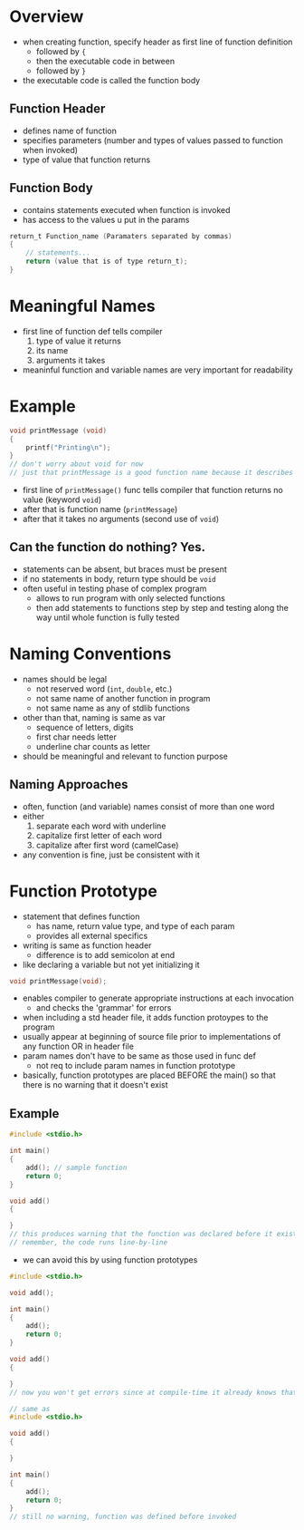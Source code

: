 # Overview
- when creating function, specify header as first line of function definition
    - followed by `{`
    - then the executable code in between
    - followed by `}`
- the executable code is called the function body
## Function Header
- defines name of function
- specifies parameters (number and types of values passed to function when invoked)
- type of value that function returns
## Function Body
- contains statements executed when function is invoked
- has access to the values u put in the params

```c
return_t Function_name (Paramaters separated by commas)
{
    // statements...
    return (value that is of type return_t);
}
```
# Meaningful Names
- first line of function def tells compiler 
    1. type of value it returns
    2. its name
    3. arguments it takes
- meaninful function and variable names are very important for readability
# Example
```c
void printMessage (void)
{
    printf("Printing\n");
}
// don't worry about void for now
// just that printMessage is a good function name because it describes what the purpose of the function is
```
- first line of `printMessage()` func tells compiler that function returns no value (keyword `void`)
- after that is function name (`printMessage`)
- after that it takes no arguments (second use of `void`)
## Can the function do nothing? **Yes**.
- statements can be absent, but braces must be present
- if no statements in body, return type should be `void`
- often useful in testing phase of complex program
    - allows to run program with only selected functions
    - then add statements to functions step by step and testing along the way until whole function is fully tested
# Naming Conventions
- names should be legal
    - not reserved word (`int`, `double`, etc.)
    - not same name of another function in program
    - not same name as any of stdlib functions
- other than that, naming is same as var
    - sequence of letters, digits
    - first char needs letter
    - underline char counts as letter
- should be meaningful and relevant to function purpose
## Naming Approaches
- often, function (and variable) names consist of more than one word
- either
    1. separate each word with underline
    2. capitalize first letter of each word
    3. capitalize after first word (camelCase)
- any convention is fine, just be consistent with it
# Function Prototype
- statement that defines function
    - has name, return value type, and type of each param
    - provides all external specifics
- writing is same as function header
    - difference is to add semicolon at end
- like declaring a variable but not yet initializing it
```c
void printMessage(void);
```
- enables compiler to generate appropriate instructions at each invocation
    - and checks the 'grammar' for errors
- when including a std header file, it adds function protoypes to the program
- usually appear at beginning of source file prior to implementations of any function OR in header file
- param names don't have to be same as those used in func def
    - not req to include param names in function prototype
- basically, function prototypes are placed BEFORE the main() so that there is no warning that it doesn't exist
## Example
```c
#include <stdio.h>

int main()
{
    add(); // sample function
    return 0;
}

void add()
{

}
// this produces warning that the function was declared before it existed
// remember, the code runs line-by-line
```
- we can avoid this by using function prototypes
```c
#include <stdio.h>

void add();

int main()
{
    add();
    return 0;
}

void add()
{

}
// now you won't get errors since at compile-time it already knows that it exists
```
```c
// same as
#include <stdio.h>

void add()
{

}

int main()
{
    add();
    return 0;
}
// still no warning, function was defined before invoked
```
